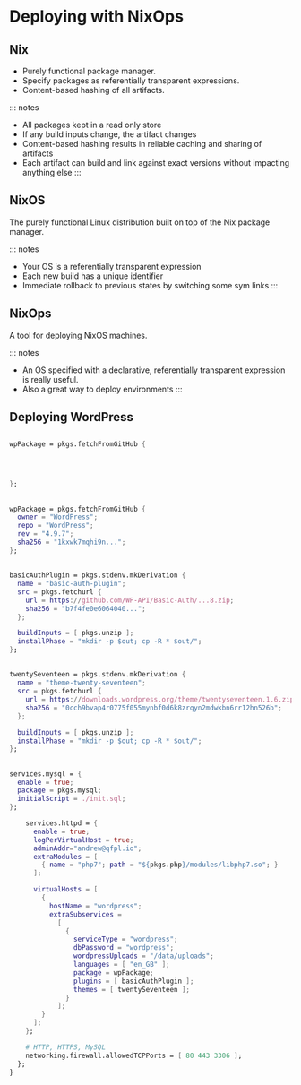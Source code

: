 # Deploying with NixOps

## Nix

- Purely functional package manager.
- Specify packages as referentially transparent expressions.
- Content-based hashing of all artifacts.

::: notes
- All packages kept in a read only store
- If any build inputs change, the artifact changes
- Content-based hashing results in reliable caching and sharing of artifacts
- Each artifact can build and link against exact versions without impacting anything else
:::

## NixOS

The purely functional Linux distribution built on top of the Nix package manager.

::: notes
- Your OS is a referentially transparent expression
- Each new build has a unique identifier
- Immediate rollback to previous states by switching some sym links
:::

## NixOps

A tool for deploying NixOS machines.

::: notes
- An OS specified with a declarative, referentially transparent expression is really useful.
- Also a great way to deploy environments
:::

## Deploying WordPress

##

```nix
wpPackage = pkgs.fetchFromGitHub {




};
```

##

```nix
wpPackage = pkgs.fetchFromGitHub {
  owner = "WordPress";
  repo = "WordPress";
  rev = "4.9.7";
  sha256 = "1kxwk7mqhi9n...";
};
```

##

```nix
basicAuthPlugin = pkgs.stdenv.mkDerivation {
  name = "basic-auth-plugin";
  src = pkgs.fetchurl {
    url = https://github.com/WP-API/Basic-Auth/...8.zip;
    sha256 = "b7f4fe0e6064040...";
  };

  buildInputs = [ pkgs.unzip ];
  installPhase = "mkdir -p $out; cp -R * $out/";
};
```

##


```nix
twentySeventeen = pkgs.stdenv.mkDerivation {
  name = "theme-twenty-seventeen";
  src = pkgs.fetchurl {
    url = https://downloads.wordpress.org/theme/twentyseventeen.1.6.zip;
    sha256 = "0cch9bvap4r0775f055mynbf0d6k8zrqyn2mdwkbn6rr12hn526b";
  };

  buildInputs = [ pkgs.unzip ];
  installPhase = "mkdir -p $out; cp -R * $out/";
};
```

##

```nix
services.mysql = {
  enable = true;
  package = pkgs.mysql;
  initialScript = ./init.sql;
};
```

```nix
    services.httpd = {
      enable = true;
      logPerVirtualHost = true;
      adminAddr="andrew@qfpl.io";
      extraModules = [
        { name = "php7"; path = "${pkgs.php}/modules/libphp7.so"; }
      ];

      virtualHosts = [
        {
          hostName = "wordpress";
          extraSubservices =
            [
              {
                serviceType = "wordpress";
                dbPassword = "wordpress";
                wordpressUploads = "/data/uploads";
                languages = [ "en_GB" ];
                package = wpPackage;
                plugins = [ basicAuthPlugin ];
                themes = [ twentySeventeen ];
              }
            ];
        }
      ];
    };

    # HTTP, HTTPS, MySQL
    networking.firewall.allowedTCPPorts = [ 80 443 3306 ];
  };
}
```

